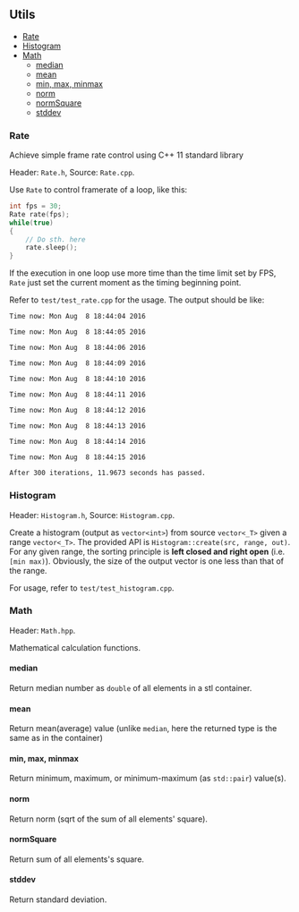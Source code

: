 
## Utils


- [Rate](#rate)
- [Histogram](#histogram)
- [Math](#math)
    - [median](#median)
    - [mean](#mean)
    - [min, max, minmax](#min-max-minmax)
    - [norm](#norm)
    - [normSquare](#normsquare)
    - [stddev](#stddev)

### Rate

Achieve simple frame rate control using C++ 11 standard library

Header: `Rate.h`, Source: `Rate.cpp`.

Use `Rate` to control framerate of a loop, like this:

```cpp
int fps = 30;
Rate rate(fps);
while(true)
{
    // Do sth. here
    rate.sleep();
}
```

If the execution in one loop use more time than the time limit set by FPS, `Rate` just set the current moment as the timing beginning point. 

Refer to `test/test_rate.cpp` for the usage. The output should be like:

```
Time now: Mon Aug  8 18:44:04 2016

Time now: Mon Aug  8 18:44:05 2016

Time now: Mon Aug  8 18:44:06 2016

Time now: Mon Aug  8 18:44:09 2016

Time now: Mon Aug  8 18:44:10 2016

Time now: Mon Aug  8 18:44:11 2016

Time now: Mon Aug  8 18:44:12 2016

Time now: Mon Aug  8 18:44:13 2016

Time now: Mon Aug  8 18:44:14 2016

Time now: Mon Aug  8 18:44:15 2016

After 300 iterations, 11.9673 seconds has passed.
```

### Histogram

Header: `Histogram.h`, Source: `Histogram.cpp`.

Create a histogram (output as `vector<int>`) from source `vector<_T>` given a range `vector<_T>`. The provided API is `Histogram::create(src, range, out)`. For any given range, the sorting principle is __left closed and right open__ (i.e. `[min max)`). Obviously, the size of the output vector is one less than that of the range.

For usage, refer to `test/test_histogram.cpp`.

### Math

Header: `Math.hpp`.

Mathematical calculation functions.

#### median

Return median number as `double` of all elements in a stl container.

#### mean

Return mean(average) value (unlike `median`, here the returned type is the same as in the container)

#### min, max, minmax

Return minimum, maximum, or minimum-maximum (as `std::pair`) value(s).

#### norm

Return norm (sqrt of the sum of all elements' square).

#### normSquare

Return sum of all elements's square.

#### stddev

Return standard deviation.
